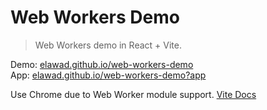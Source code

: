 # Web Workers Demo

> Web Workers demo in React + Vite.

Demo: [elawad.github.io/web-workers-demo](https://elawad.github.io/web-workers-demo)
\
App: [elawad.github.io/web-workers-demo?app](https://elawad.github.io/web-workers-demo?app)

Use Chrome due to Web Worker module support. [Vite Docs](https://vitejs.dev/guide/features.html#import-with-query-suffixes)
